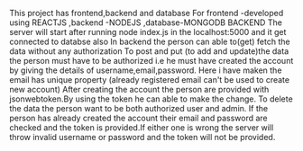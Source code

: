This project has frontend,backend and database
For frontend -developed using REACTJS ,backend -NODEJS ,database-MONGODB
BACKEND
The server will start after running node index.js in the localhost:5000 and it get connected to databse also
In backend the person can able to(get) fetch the data without any authorization
To post and put (to add and update)the data the person must have to be authorized i.e he must have created the account by giving the details of username,email,password.
Here i have maken the email has unique property (already registered email can't be used to create new account)
After creating the account the person are provided with jsonwebtoken.By using the token he can able to make the change.
To delete the data the person want to be both authorized user and admin.
If the person has already created the account their email and password are checked and the token is provided.If either one is wrong the server will throw invalid username or password and the token will not be provided.



